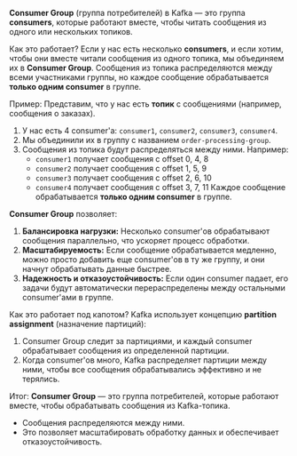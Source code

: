 **Consumer Group** (группа потребителей) в Kafka — это группа **consumers**, которые работают вместе, чтобы читать сообщения из одного или нескольких топиков.

Как это работает?
Если у нас есть несколько **consumers**, и если хотим, чтобы они вместе читали сообщения из одного топика, мы объединяем их в **Consumer Group**. Сообщения из топика распределяются между всеми участниками группы, но каждое сообщение обрабатывается **только одним consumer** в группе.

Пример:
Представим, что у нас есть **топик** с сообщениями (например, сообщения о заказах).
1. У нас есть 4 consumer'а: `consumer1`, `consumer2`, `consumer3`, `consumer4`.
2. Мы объединили их в группу с названием `order-processing-group`.
3. Сообщения из топика будут распределяться между ними. Например:
    - `consumer1` получает сообщения с offset 0, 4, 8
    - `consumer2` получает сообщения с offset 1, 5, 9
    - `consumer3` получает сообщения с offset 2, 6, 10
    - `consumer4` получает сообщения с offset 3, 7, 11
Каждое сообщение обрабатывается **только одним consumer** в группе.

**Consumer Group** позволяет:
1. **Балансировка нагрузки:** Несколько consumer'ов обрабатывают сообщения параллельно, что ускоряет процесс обработки.
2. **Масштабируемость:** Если сообщение обрабатывается медленно, можно просто добавить еще consumer'ов в ту же группу, и они начнут обрабатывать данные быстрее.
3. **Надежность и отказоустойчивость:** Если один consumer падает, его задачи будут автоматически перераспределены между остальными consumer'ами в группе.

Как это работает под капотом?
Kafka использует концепцию **partition assignment** (назначение партиций):
1. Consumer Group следит за партициями, и каждый consumer обрабатывает сообщения из определенной партиции.
2. Когда consumer'ов много, Kafka распределяет партиции между ними, чтобы все сообщения обрабатывались эффективно и не терялись.

Итог: **Consumer Group** — это группа потребителей, которые работают вместе, чтобы обрабатывать сообщения из Kafka-топика.
- Сообщения распределяются между ними.
- Это позволяет масштабировать обработку данных и обеспечивает отказоустойчивость.